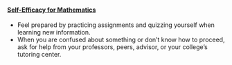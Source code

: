 #### [Self-Efficacy for Mathematics](https://srl.daacs.net/motivation/self-efficacy/)

* Feel prepared by practicing assignments and quizzing yourself when learning new information.
* When you are confused about something or don’t know how to proceed, ask for help from your professors, peers, advisor, or your college’s tutoring center.

